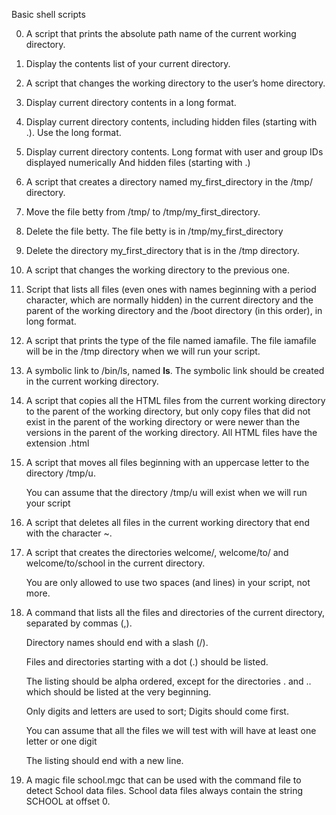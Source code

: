 Basic shell scripts

0. A script that prints the absolute path name of the current working directory.

1. Display the contents list of your current directory.

2. A script that changes the working directory to the user’s home directory.

3. Display current directory contents in a long format.

4. Display current directory contents, including hidden files (starting with .). Use the long format.

5. Display current directory contents.
   Long format
   with user and group IDs displayed numerically
   And hidden files (starting with .)

6. A script that creates a directory named my_first_directory in the /tmp/ directory.

7. Move the file betty from /tmp/ to /tmp/my_first_directory.

8. Delete the file betty.
   The file betty is in /tmp/my_first_directory

9. Delete the directory my_first_directory that is in the /tmp directory.

10. A script that changes the working directory to the previous one.

11. Script that lists all files (even ones with names beginning with a period character,
    which are normally hidden) in the current directory and the parent of the working directory 
    and the /boot directory (in this order), in long format.

12. A script that prints the type of the file named iamafile. 
    The file iamafile will be in the /tmp directory when we will run your script.

13. A symbolic link to /bin/ls, named __ls__. The symbolic link should
    be created in the current working directory.

14. A script that copies all the HTML files from the current working directory 
    to the parent of the working directory, but only copy files that did not exist 
    in the parent of the working directory or were newer than the versions in the 
    parent of the working directory. All HTML files have the extension .html
    
100. A script that moves all files beginning with an uppercase letter to the directory /tmp/u.

     You can assume that the directory /tmp/u will exist when we will run your script

101. A script that deletes all files in the current working directory that end with the character ~.

102. A script that creates the directories welcome/, welcome/to/ and welcome/to/school in the current directory.

     You are only allowed to use two spaces (and lines) in your script, not more.

103. A command that lists all the files and directories of the current directory, separated by commas (,).

     Directory names should end with a slash (/).
      
     Files and directories starting with a dot (.) should be listed.
      
     The listing should be alpha ordered, except for the directories . and .. 
     which should be listed at the very beginning.
      
     Only digits and letters are used to sort; Digits should come first.
      
     You can assume that all the files we will test with will have at least one letter or one digit
      
     The listing should end with a new line.

105. A magic file school.mgc that can be used with the command file to detect School data files. 
     School data files always contain the string SCHOOL at offset 0.

